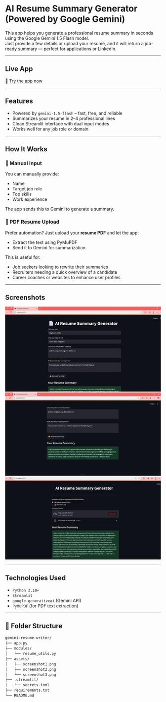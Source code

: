 # AI Resume Summary Generator (Powered by Google Gemini)

This app helps you generate a professional resume summary in seconds using the Google Gemini 1.5 Flash model.  
Just provide a few details or upload your resume, and it will return a job-ready summary — perfect for applications or LinkedIn.

---

##  Live App

🔗 [Try the app now](https://gemini-resume-writer-ram.streamlit.app)

---

## Features

- Powered by `gemini-1.5-flash` – fast, free, and reliable
- Summarizes your resume in 2–4 professional lines
- Clean Streamlit interface with dual input modes
- Works well for any job role or domain

---

## How It Works

### 🔹 Manual Input
You can manually provide:
- Name
- Target job role
- Top skills
- Work experience

The app sends this to Gemini to generate a summary.

### 🔹 PDF Resume Upload
Prefer automation? Just upload your **resume PDF** and let the app:
- Extract the text using PyMuPDF
- Send it to Gemini for summarization

This is useful for:
- Job seekers looking to rewrite their summaries
- Recruiters needing a quick overview of a candidate
- Career coaches or websites to enhance user profiles

---

## Screenshots

![Screenshot 1](assets/screenshot1.png)  
![Screenshot 2](assets/screenshot2.png)  
![Screenshot 3](assets/screenshot3.png)

---

## Technologies Used

- `Python 3.10+`
- `Streamlit`
- `google-generativeai` (Gemini API)
- `PyMuPDF` (for PDF text extraction)

---

## 📁 Folder Structure

```bash
gemini-resume-writer/
├── app.py
├── modules/
│   └── resume_utils.py
├── assets/
│   ├── screenshot1.png
│   ├── screenshot2.png
│   └── screenshot3.png
├── .streamlit/
│   └── secrets.toml
├── requirements.txt
└── README.md
